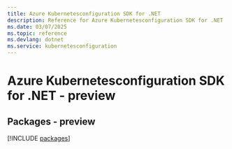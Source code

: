 ```yaml
---
title: Azure Kubernetesconfiguration SDK for .NET
description: Reference for Azure Kubernetesconfiguration SDK for .NET
ms.date: 03/07/2025
ms.topic: reference
ms.devlang: dotnet
ms.service: kubernetesconfiguration
---
```

# Azure Kubernetesconfiguration SDK for .NET - preview
## Packages - preview
[!INCLUDE [packages](kubernetesconfiguration-index.md)]
